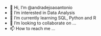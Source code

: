 - 👋 Hi, I’m @andradejoaoantonio
- 👀 I’m interested in Data Analysis
- 🌱 I’m currently learning SQL, Python and R
- 💞️ I’m looking to collaborate on ...
- 📫 How to reach me ...

<!---
andradejoaoantonio/andradejoaoantonio is a ✨ special ✨ repository because its `README.md` (this file) appears on your GitHub profile.
You can click the Preview link to take a look at your changes.
--->
